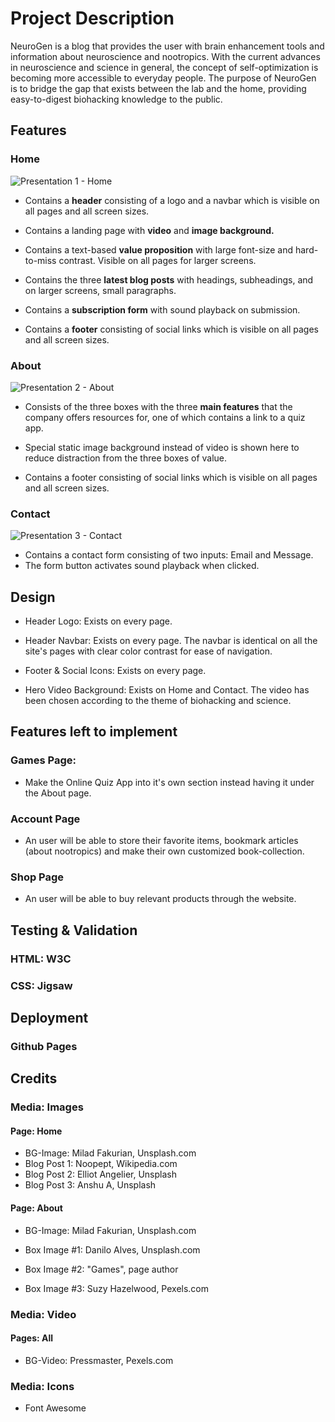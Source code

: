 
# Project Description

NeuroGen is a blog that provides the user with brain enhancement tools and information about neuroscience and nootropics. With the current advances in neuroscience and science in general, the concept of self-optimization is becoming more accessible to everyday people. The purpose of NeuroGen is to bridge the gap that exists between the lab and the home, providing easy-to-digest biohacking knowledge to the public.

## Features

### Home
![Presentation 1 - Home](https://user-images.githubusercontent.com/122515678/222894656-997735df-e35f-4b06-98a3-9c2e48af8676.png)

 - Contains a **header** consisting of a logo and a navbar which is visible on all pages and all screen sizes.

- Contains a landing page with **video** and **image background.**

- Contains a text-based **value proposition** with large font-size and hard-to-miss contrast. Visible on all pages for larger screens.

- Contains the three **latest blog posts** with headings, subheadings, and on larger screens, small paragraphs.

- Contains a **subscription form** with sound playback on submission.
  
 - Contains a **footer** consisting of social links which is visible on all pages and all screen sizes.

### About
![Presentation 2 - About](https://user-images.githubusercontent.com/122515678/222894661-1e99d5cf-c8d5-4332-933d-61f720f26efe.png)

- Consists of the three boxes with the three **main features** that the company offers resources for, one of which contains a link to a quiz app.

- Special static image background instead of video is shown here to reduce distraction from the three boxes of value.

- Contains a footer consisting of social links which is visible on all pages and all screen sizes.

### Contact
![Presentation 3 - Contact](https://user-images.githubusercontent.com/122515678/222894665-3451e90c-438c-406a-9c64-21f114e17bcf.png)

- Contains a contact form consisting of two inputs: Email and Message.
- The form button activates sound playback when clicked.
  

## Design

- Header Logo: Exists on every page.

- Header Navbar: Exists on every page. The navbar is identical on all the site's pages with clear color contrast for ease of navigation.

- Footer & Social Icons: Exists on every page.

- Hero Video Background: Exists on Home and Contact. The video has been chosen according to the theme of biohacking and science.


## Features left to implement

### Games Page:

- Make the Online Quiz App into it's own section instead having it under the About page.

### Account Page

- An user will be able to store their favorite items, bookmark articles (about nootropics) and make their own customized book-collection.

### Shop Page

- An user will be able to buy relevant products through the website.

## Testing & Validation


### HTML: W3C

### CSS: Jigsaw

  

## Deployment

### Github Pages

## Credits

### Media: Images

#### Page: Home
- BG-Image: Milad Fakurian, Unsplash.com
- Blog Post 1: Noopept, Wikipedia.com
- Blog Post 2: Elliot Angelier, Unsplash
- Blog Post 3: Anshu A, Unsplash

#### Page: About

- BG-Image: Milad Fakurian, Unsplash.com

- Box Image #1: Danilo Alves, Unsplash.com
- Box Image #2: "Games", page author
- Box Image #3: Suzy Hazelwood, Pexels.com

### Media: Video

#### Pages: All

- BG-Video: Pressmaster, Pexels.com

  

### Media: Icons

- Font Awesome
